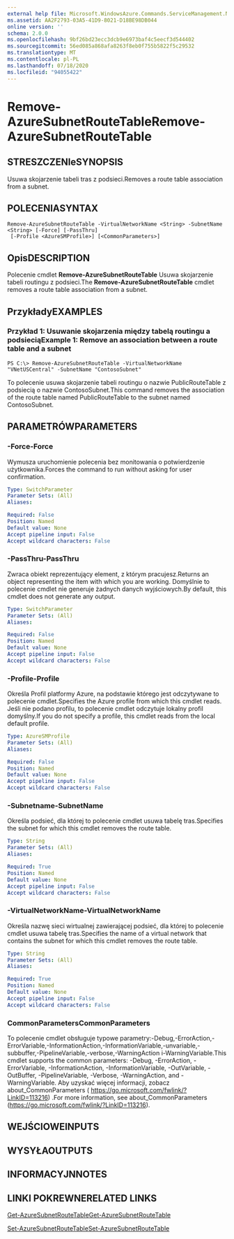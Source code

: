 ```yaml
---
external help file: Microsoft.WindowsAzure.Commands.ServiceManagement.Network.dll-Help.xml
ms.assetid: AA2F2793-03A5-41D9-8021-D18BE98DB044
online version: ''
schema: 2.0.0
ms.openlocfilehash: 9bf26bd23ecc3dcb9e6973baf4c5eecf3d544402
ms.sourcegitcommit: 56ed085a868afa8263f8eb0f755b5822f5c29532
ms.translationtype: MT
ms.contentlocale: pl-PL
ms.lasthandoff: 07/18/2020
ms.locfileid: "94055422"
---
```

# <span data-ttu-id="3227e-101">Remove-AzureSubnetRouteTable</span><span class="sxs-lookup"><span data-stu-id="3227e-101">Remove-AzureSubnetRouteTable</span></span>

## <span data-ttu-id="3227e-102">STRESZCZENIe</span><span class="sxs-lookup"><span data-stu-id="3227e-102">SYNOPSIS</span></span>
<span data-ttu-id="3227e-103">Usuwa skojarzenie tabeli tras z podsieci.</span><span class="sxs-lookup"><span data-stu-id="3227e-103">Removes a route table association from a subnet.</span></span>

## <span data-ttu-id="3227e-104">POLECENIA</span><span class="sxs-lookup"><span data-stu-id="3227e-104">SYNTAX</span></span>

```
Remove-AzureSubnetRouteTable -VirtualNetworkName <String> -SubnetName <String> [-Force] [-PassThru]
 [-Profile <AzureSMProfile>] [<CommonParameters>]
```

## <span data-ttu-id="3227e-105">Opis</span><span class="sxs-lookup"><span data-stu-id="3227e-105">DESCRIPTION</span></span>
<span data-ttu-id="3227e-106">Polecenie cmdlet **Remove-AzureSubnetRouteTable** Usuwa skojarzenie tabeli routingu z podsieci.</span><span class="sxs-lookup"><span data-stu-id="3227e-106">The **Remove-AzureSubnetRouteTable** cmdlet removes a route table association from a subnet.</span></span>

## <span data-ttu-id="3227e-107">Przykłady</span><span class="sxs-lookup"><span data-stu-id="3227e-107">EXAMPLES</span></span>

### <span data-ttu-id="3227e-108">Przykład 1: Usuwanie skojarzenia między tabelą routingu a podsiecią</span><span class="sxs-lookup"><span data-stu-id="3227e-108">Example 1: Remove an association between a route table and a subnet</span></span>
```
PS C:\> Remove-AzureSubnetRouteTable -VirtualNetworkName "VNetUSCentral" -SubnetName "ContosoSubnet"
```

<span data-ttu-id="3227e-109">To polecenie usuwa skojarzenie tabeli routingu o nazwie PublicRouteTable z podsiecią o nazwie ContosoSubnet.</span><span class="sxs-lookup"><span data-stu-id="3227e-109">This command removes the association of the route table named PublicRouteTable to the subnet named ContosoSubnet.</span></span>

## <span data-ttu-id="3227e-110">PARAMETRÓW</span><span class="sxs-lookup"><span data-stu-id="3227e-110">PARAMETERS</span></span>

### <span data-ttu-id="3227e-111">-Force</span><span class="sxs-lookup"><span data-stu-id="3227e-111">-Force</span></span>
<span data-ttu-id="3227e-112">Wymusza uruchomienie polecenia bez monitowania o potwierdzenie użytkownika.</span><span class="sxs-lookup"><span data-stu-id="3227e-112">Forces the command to run without asking for user confirmation.</span></span>

```yaml
Type: SwitchParameter
Parameter Sets: (All)
Aliases: 

Required: False
Position: Named
Default value: None
Accept pipeline input: False
Accept wildcard characters: False
```

### <span data-ttu-id="3227e-113">-PassThru</span><span class="sxs-lookup"><span data-stu-id="3227e-113">-PassThru</span></span>
<span data-ttu-id="3227e-114">Zwraca obiekt reprezentujący element, z którym pracujesz.</span><span class="sxs-lookup"><span data-stu-id="3227e-114">Returns an object representing the item with which you are working.</span></span> <span data-ttu-id="3227e-115">Domyślnie to polecenie cmdlet nie generuje żadnych danych wyjściowych.</span><span class="sxs-lookup"><span data-stu-id="3227e-115">By default, this cmdlet does not generate any output.</span></span>

```yaml
Type: SwitchParameter
Parameter Sets: (All)
Aliases: 

Required: False
Position: Named
Default value: None
Accept pipeline input: False
Accept wildcard characters: False
```

### <span data-ttu-id="3227e-116">-Profile</span><span class="sxs-lookup"><span data-stu-id="3227e-116">-Profile</span></span>
<span data-ttu-id="3227e-117">Określa Profil platformy Azure, na podstawie którego jest odczytywane to polecenie cmdlet.</span><span class="sxs-lookup"><span data-stu-id="3227e-117">Specifies the Azure profile from which this cmdlet reads.</span></span> <span data-ttu-id="3227e-118">Jeśli nie podano profilu, to polecenie cmdlet odczytuje lokalny profil domyślny.</span><span class="sxs-lookup"><span data-stu-id="3227e-118">If you do not specify a profile, this cmdlet reads from the local default profile.</span></span>

```yaml
Type: AzureSMProfile
Parameter Sets: (All)
Aliases: 

Required: False
Position: Named
Default value: None
Accept pipeline input: False
Accept wildcard characters: False
```

### <span data-ttu-id="3227e-119">-Subnetname</span><span class="sxs-lookup"><span data-stu-id="3227e-119">-SubnetName</span></span>
<span data-ttu-id="3227e-120">Określa podsieć, dla której to polecenie cmdlet usuwa tabelę tras.</span><span class="sxs-lookup"><span data-stu-id="3227e-120">Specifies the subnet for which this cmdlet removes the route table.</span></span>

```yaml
Type: String
Parameter Sets: (All)
Aliases: 

Required: True
Position: Named
Default value: None
Accept pipeline input: False
Accept wildcard characters: False
```

### <span data-ttu-id="3227e-121">-VirtualNetworkName</span><span class="sxs-lookup"><span data-stu-id="3227e-121">-VirtualNetworkName</span></span>
<span data-ttu-id="3227e-122">Określa nazwę sieci wirtualnej zawierającej podsieć, dla której to polecenie cmdlet usuwa tabelę tras.</span><span class="sxs-lookup"><span data-stu-id="3227e-122">Specifies the name of a virtual network that contains the subnet for which this cmdlet removes the route table.</span></span>

```yaml
Type: String
Parameter Sets: (All)
Aliases: 

Required: True
Position: Named
Default value: None
Accept pipeline input: False
Accept wildcard characters: False
```

### <span data-ttu-id="3227e-123">CommonParameters</span><span class="sxs-lookup"><span data-stu-id="3227e-123">CommonParameters</span></span>
<span data-ttu-id="3227e-124">To polecenie cmdlet obsługuje typowe parametry:-Debug,-ErrorAction,-ErrorVariable,-InformationAction,-InformationVariable,-unvariable,-subbuffer,-PipelineVariable,-verbose,-WarningAction i-WarningVariable.</span><span class="sxs-lookup"><span data-stu-id="3227e-124">This cmdlet supports the common parameters: -Debug, -ErrorAction, -ErrorVariable, -InformationAction, -InformationVariable, -OutVariable, -OutBuffer, -PipelineVariable, -Verbose, -WarningAction, and -WarningVariable.</span></span> <span data-ttu-id="3227e-125">Aby uzyskać więcej informacji, zobacz about_CommonParameters ( https://go.microsoft.com/fwlink/?LinkID=113216) .</span><span class="sxs-lookup"><span data-stu-id="3227e-125">For more information, see about_CommonParameters (https://go.microsoft.com/fwlink/?LinkID=113216).</span></span>

## <span data-ttu-id="3227e-126">WEJŚCIOWE</span><span class="sxs-lookup"><span data-stu-id="3227e-126">INPUTS</span></span>

## <span data-ttu-id="3227e-127">WYSYŁA</span><span class="sxs-lookup"><span data-stu-id="3227e-127">OUTPUTS</span></span>

## <span data-ttu-id="3227e-128">INFORMACYJN</span><span class="sxs-lookup"><span data-stu-id="3227e-128">NOTES</span></span>

## <span data-ttu-id="3227e-129">LINKI POKREWNE</span><span class="sxs-lookup"><span data-stu-id="3227e-129">RELATED LINKS</span></span>

[<span data-ttu-id="3227e-130">Get-AzureSubnetRouteTable</span><span class="sxs-lookup"><span data-stu-id="3227e-130">Get-AzureSubnetRouteTable</span></span>](./Get-AzureSubnetRouteTable.md)

[<span data-ttu-id="3227e-131">Set-AzureSubnetRouteTable</span><span class="sxs-lookup"><span data-stu-id="3227e-131">Set-AzureSubnetRouteTable</span></span>](./Set-AzureSubnetRouteTable.md)


